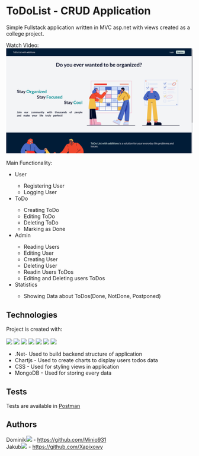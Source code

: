 
# ToDoList - CRUD Application
Simple Fullstack application written in MVC asp.net with views created as a college project.<br>

Watch Video:
<br>
[![Watch the video](https://github.com/Xapixowy/ToDo-List-with-additions/blob/dev/wwwroot/assets/landing-page.jpg)](https://www.youtube.com/watch?v=mDm63kentlY)


Main Functionality:
<ul>
<li>User</li>
    <ul>
        <li>Registering User</li>
        <li>Logging User</li>
    </ul>
<li>ToDo</li>
    <ul>
        <li>Creating ToDo</li>
        <li>Editing ToDo</li>
        <li>Deleting ToDo</li>
        <li>Marking as Done</li>
    </ul>
<li>Admin</li>
    <ul> 
        <li>Reading Users</li>
        <li>Editing User</li>
        <li>Creating User</li>
        <li>Deleting User</li>
        <li>Readin Users ToDos</li>
        <li>Editing and Deleting users ToDos</li>
    </ul>
 <li>Statistics</li>
    <ul>
        <li>Showing Data about ToDos(Done, NotDone, Postponed)</li>
    </ul>
</ul>





## Technologies
Project is created with:<br><br>
<img src="https://skillicons.dev/icons?i=cs" width="5%"/> <img src="https://skillicons.dev/icons?i=dotnet" width="5%"/> <img src="https://skills.thijs.gg/icons?i=html" width="5%"> <img src="https://skills.thijs.gg/icons?i=css" width="5%"> <img src="https://skills.thijs.gg/icons?i=js" width="5%"> <img src="https://camo.githubusercontent.com/9be0208aa516b4d1976412d27e9f73d851ea253f8ee005a0b600939f841bba8b/68747470733a2f2f7777772e63686172746a732e6f72672f6d656469612f6c6f676f2d7469746c652e737667" width="5%"/> <img src="https://skillicons.dev/icons?i=mongodb" width="5%"/> <br>

* .Net- Used to build backend structure of application
* Chartjs - Used to create charts to display users todos data <br>
* CSS - Used for styling views in application
* MongoDB - Used for storing every data

## Tests
Tests are available in <a href="https://github.com/Xapixowy/ToDo-List-with-additions/blob/dev/Test%20Users.postman_collection.json">Postman</a>
 
## Authors
Dominik<img src="https://skillicons.dev/icons?i=github" width="2%"/> - https://github.com/Minio931 <br>
Jakub<img src="https://skillicons.dev/icons?i=github" width="2%"/> - https://github.com/Xapixowy 
